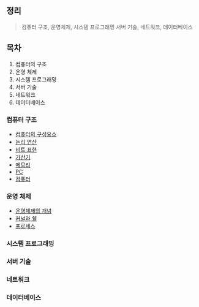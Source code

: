 ## 정리
> 컴퓨터 구조, 운영체제, 시스템 프로그래밍 서버 기술, 네트워크, 데이터베이스

## 목차
1. 컴퓨터의 구조
2. 운영 체제
3. 시스템 프로그래밍
4. 서버 기술
5. 네트워크
6. 데이터베이스

### 컴퓨터 구조
- [컴퓨터의 구성요소](ComputerArchitecture/컴퓨터의구성요소.md)
- [논리 연산](ComputerArchitecture/논리연산.md)
- [비트 표현](ComputerArchitecture/비트표현.md)
- [가산기](ComputerArchitecture/가산기.md)
- [메모리](ComputerArchitecture/메모리.md)
- [PC](ComputerArchitecture/PC.md)
- [컴퓨터](ComputerArchitecture/Computer.md)

### 운영 체제
- [운영체제의 개념](OS/운영체제개념.md)
- [커널과 쉘](OS/커널과쉘.md)
- [프로세스](OS/프로세스.md)
### 시스템 프로그래밍

### 서버 기술

### 네트워크

### 데이터베이스
